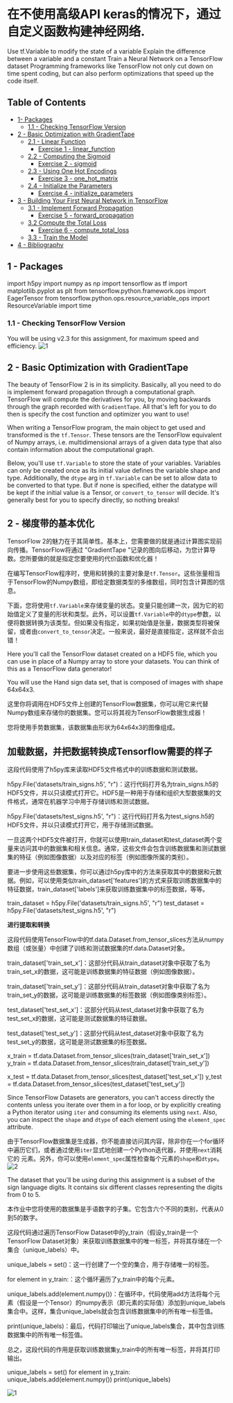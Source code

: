 # 在不使用高级API keras的情况下，通过自定义函数构建神经网络.

Use tf.Variable to modify the state of a variable
Explain the difference between a variable and a constant
Train a Neural Network on a TensorFlow dataset
Programming frameworks like TensorFlow not only cut down on time spent coding, but can also perform optimizations that speed up the code itself.

## Table of Contents
- [1- Packages](#1)
    - [1.1 - Checking TensorFlow Version](#1-1)
- [2 - Basic Optimization with GradientTape](#2)
    - [2.1 - Linear Function](#2-1)
        - [Exercise 1 - linear_function](#ex-1)
    - [2.2 - Computing the Sigmoid](#2-2)
        - [Exercise 2 - sigmoid](#ex-2)
    - [2.3 - Using One Hot Encodings](#2-3)
        - [Exercise 3 - one_hot_matrix](#ex-3)
    - [2.4 - Initialize the Parameters](#2-4)
        - [Exercise 4 - initialize_parameters](#ex-4)
- [3 - Building Your First Neural Network in TensorFlow](#3)
    - [3.1 - Implement Forward Propagation](#3-1)
        - [Exercise 5 - forward_propagation](#ex-5)
    - [3.2 Compute the Total Loss](#3-2)
        - [Exercise 6 - compute_total_loss](#ex-6)
    - [3.3 - Train the Model](#3-3)
- [4 - Bibliography](#4)

<a name='1'></a>
## 1 - Packages

import h5py
import numpy as np
import tensorflow as tf
import matplotlib.pyplot as plt
from tensorflow.python.framework.ops import EagerTensor
from tensorflow.python.ops.resource_variable_ops import ResourceVariable
import time

<a name='1-1'></a>
### 1.1 - Checking TensorFlow Version 

You will be using v2.3 for this assignment, for maximum speed and efficiency.
![1](https://github.com/JoneSu1/Deep-learning-techniques-based-on-python-study-notes-and-project-records/assets/103999272/053ca842-502b-4262-a3af-e74158f2fe14)
<a name='2'></a>
## 2 - Basic Optimization with GradientTape

The beauty of TensorFlow 2 is in its simplicity. Basically, all you need to do is implement forward propagation through a computational graph. TensorFlow will compute the derivatives for you, by moving backwards through the graph recorded with `GradientTape`. All that's left for you to do then is specify the cost function and optimizer you want to use! 

When writing a TensorFlow program, the main object to get used and transformed is the `tf.Tensor`. These tensors are the TensorFlow equivalent of Numpy arrays, i.e. multidimensional arrays of a given data type that also contain information about the computational graph.

Below, you'll use `tf.Variable` to store the state of your variables. Variables can only be created once as its initial value defines the variable shape and type. Additionally, the `dtype` arg in `tf.Variable` can be set to allow data to be converted to that type. But if none is specified, either the datatype will be kept if the initial value is a Tensor, or `convert_to_tensor` will decide. It's generally best for you to specify directly, so nothing breaks!
<a name='2'></a>
## 2 - 梯度带的基本优化

TensorFlow 2的魅力在于其简单性。基本上，您需要做的就是通过计算图实现前向传播。TensorFlow将通过 "GradientTape "记录的图向后移动，为您计算导数。您所要做的就是指定您要使用的代价函数和优化器！

在编写TensorFlow程序时，使用和转换的主要对象是`tf.Tensor`。这些张量相当于TensorFlow的Numpy数组，即给定数据类型的多维数组，同时包含计算图的信息。

下面，您将使用`tf.Variable`来存储变量的状态。变量只能创建一次，因为它的初始值定义了变量的形状和类型。此外，可以设置`tf.Variable`中的`dtype`参数，以便将数据转换为该类型。但如果没有指定，如果初始值是张量，数据类型将被保留，或者由`convert_to_tensor`决定。一般来说，最好是直接指定，这样就不会出错！


Here you'll call the TensorFlow dataset created on a HDF5 file, which you can use in place of a Numpy array to store your datasets. You can think of this as a TensorFlow data generator! 

You will use the Hand sign data set, that is composed of images with shape 64x64x3.

这里你将调用在HDF5文件上创建的TensorFlow数据集，你可以用它来代替Numpy数组来存储你的数据集。您可以将其视为TensorFlow数据生成器！

您将使用手势数据集，该数据集由形状为64x64x3的图像组成。

## 加载数据，并把数据转换成Tensorflow需要的样子

这段代码使用了h5py库来读取HDF5文件格式中的训练数据和测试数据。

h5py.File('datasets/train_signs.h5', "r")：这行代码打开名为train_signs.h5的HDF5文件，并以只读模式打开它。HDF5是一种用于存储和组织大型数据集的文件格式，通常在机器学习中用于存储训练和测试数据。

h5py.File('datasets/test_signs.h5', "r")：这行代码打开名为test_signs.h5的HDF5文件，并以只读模式打开它，用于存储测试数据。

一旦这两个HDF5文件被打开，你就可以使用train_dataset和test_dataset两个变量来访问其中的数据集和相关信息。通常，这些文件会包含训练数据集和测试数据集的特征（例如图像数据）以及对应的标签（例如图像所属的类别）。

要进一步使用这些数据集，你可以通过h5py库中的方法来获取其中的数据和元数据。例如，可以使用类似train_dataset['features']的方式来获取训练数据集中的特征数据，train_dataset['labels']来获取训练数据集中的标签数据，等等。

train_dataset = h5py.File('datasets/train_signs.h5', "r")
test_dataset = h5py.File('datasets/test_signs.h5', "r")

**进行提取和转换**

这段代码使用TensorFlow中的tf.data.Dataset.from_tensor_slices方法从numpy数组（或张量）中创建了训练和测试数据集的tf.data.Dataset对象。

train_dataset['train_set_x']：这部分代码从train_dataset对象中获取了名为train_set_x的数据，这可能是训练数据集的特征数据（例如图像数据）。

train_dataset['train_set_y']：这部分代码从train_dataset对象中获取了名为train_set_y的数据，这可能是训练数据集的标签数据（例如图像类别标签）。

test_dataset['test_set_x']：这部分代码从test_dataset对象中获取了名为test_set_x的数据，这可能是测试数据集的特征数据。

test_dataset['test_set_y']：这部分代码从test_dataset对象中获取了名为test_set_y的数据，这可能是测试数据集的标签数据。

x_train = tf.data.Dataset.from_tensor_slices(train_dataset['train_set_x'])
y_train = tf.data.Dataset.from_tensor_slices(train_dataset['train_set_y'])

x_test = tf.data.Dataset.from_tensor_slices(test_dataset['test_set_x'])
y_test = tf.data.Dataset.from_tensor_slices(test_dataset['test_set_y'])


Since TensorFlow Datasets are generators, you can't access directly the contents unless you iterate over them in a for loop, or by explicitly creating a Python iterator using `iter` and consuming its
elements using `next`. Also, you can inspect the `shape` and `dtype` of each element using the `element_spec` attribute.

由于TensorFlow数据集是生成器，你不能直接访问其内容，除非你在一个for循环中遍历它们，或者通过使用`iter`显式地创建一个Python迭代器，并使用`next`消耗它的
元素。另外，你可以使用`element_spec`属性检查每个元素的`shape`和`dtype`。
![2](https://github.com/JoneSu1/Deep-learning-techniques-based-on-python-study-notes-and-project-records/assets/103999272/479da84a-4625-4a23-b241-30955be6ef2c)


The dataset that you'll be using during this assignment is a subset of the sign language digits. It contains six different classes representing the digits from 0 to 5.

本作业中您将使用的数据集是手语数字的子集。它包含六个不同的类别，代表从0到5的数字。


这段代码通过遍历TensorFlow Dataset中的y_train（假设y_train是一个TensorFlow Dataset对象）来获取训练数据集中的唯一标签，并将其存储在一个集合（unique_labels）中。

unique_labels = set()：这一行创建了一个空的集合，用于存储唯一的标签。

for element in y_train:：这个循环遍历了y_train中的每个元素。

unique_labels.add(element.numpy())：在循环中，代码使用add方法将每个元素（假设是一个Tensor）的numpy表示（即元素的实际值）添加到unique_labels集合中。这样，集合unique_labels就会包含训练数据集中的所有唯一标签值。

print(unique_labels)：最后，代码打印输出了unique_labels集合，其中包含训练数据集中的所有唯一标签值。

总之，这段代码的作用是获取训练数据集y_train中的所有唯一标签，并将其打印输出。

unique_labels = set()
for element in y_train:
    unique_labels.add(element.numpy())
print(unique_labels)

![1](https://github.com/JoneSu1/Deep-learning-techniques-based-on-python-study-notes-and-project-records/assets/103999272/c9e673dd-75a3-48ba-8d8d-d4a8403a7a71)
